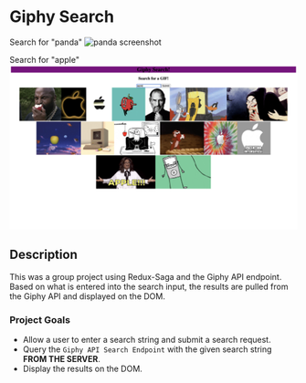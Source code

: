 # Giphy Search

Search for "panda"
![panda screenshot](public/images/giphy-screenshot-panda.png)

Search for "apple"
![apple screenshot](public/images/giphy-screenshot-apple.png)

## Description

This was a group project using Redux-Saga and the Giphy API endpoint. Based on what is entered into the search input, the results are pulled from the Giphy API and displayed on the DOM.

### Project Goals

* Allow a user to enter a search string and submit a search request.
* Query the `Giphy API Search Endpoint` with the given search string **FROM THE SERVER**.
* Display the results on the DOM.

<!-- This week you will be building a Giphy searching and favoriting application which allows the user to save images and sort them into categories.

In this project you will need to utilize React, Redux, Redux-Saga and integrate them with a 3rd party API....all in a group project! -->

<!-- ## Team Setup
Do not clone this repository. Instead, have one person create a new repo by clicking on the **Use this template** button to make a copy. Make your team collaborators on the new repo you have created. The rest of the team members that did not make the initial repo will clone directly from the person who created the new repo, **do NOT fork** the repo. -->


<!-- ## Create Database and Tables

See the `database.sql` file for database setup and details. It offers some of the SQL to get you started but you'll need to set up your tables and the relationships between them. -->


<!-- ## Development Setup Instructions

* Run `npm install`
* Start postgres if not running already by using `brew services start postgresql`
* Run `npm run server` to start the server
* Run `npm run client` to start the client
* Navigate to `localhost:3000` -->


<!-- ## Base Features

You will need 2 views for the Base Features. You should put some thought into the UI and how to style it. -->


<!-- ### Search View

- Allow a user to enter a search string and submit a search request.
- Query the `Giphy API Search Endpoint` with the given search string **FROM THE SERVER**.
- Display the results on the DOM.
- Allow a user to Favorite any of the resulting images. You'll need to think about what information to save to your own database. Generally you only store the minimum needed to show this image again on the **Favorites View**. -->


<!-- ### Favorites View

- Allow a user to see all of the Giphy images they have Favorited. The actual images need to appear on the DOM.
- Allow a user to set a category for a favorite image.
    - Each favorite image can only have 1 category at a time.
    - The category needs to be one of the categories in the database. -->


<!-- ## Existing Routes

You are given two router modules on the server with stubs for the routes you may need.

- `GET /api/category` (complete)
    - Returns a list of all categories from the table ordered by name. You may test it if your server is running: [http://localhost:5000/api/category](http://localhost:5000/api/category)

- `POST /api/favorite` (incomplete)
    - For adding a new favorite image. You'll need to think about what is needed. Does it need a category?

- `PUT /api/favorite` (incomplete)
    - For setting a category on an image. It expects both a query parameter and a data body. Feel free to change it as needed. -->


<!-- ## Stretch Features

1. Allow favorites to be removed/unfavorited
1. Allow for a favorite to have **many categories** instead of just one
1. Implement the pagination feature for the Giphy search results
1. Add another view that allows a user to manage the categories
    - User should be able to create a new category
    - User should be able to edit an existing category
    - User should be able to delete/remove an existing category -->

